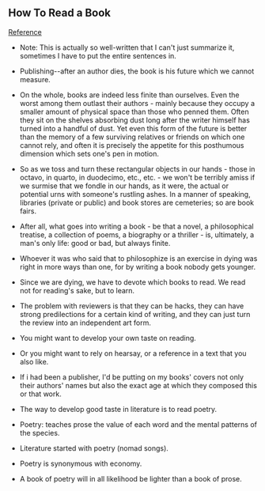 ## How To Read a Book
[Reference](http://www.nytimes.com/1988/06/12/books/how-to-read-a-book.html?pagewanted=all)

- Note: This is actually so well-written that I can't just summarize it, sometimes I have to put the entire sentences in.
- Publishing--after an author dies, the book is his future which we cannot measure.
- On the whole, books are indeed less finite than ourselves. Even the worst among them outlast their authors - mainly because they occupy a smaller amount of physical space than those who penned them. Often they sit on the shelves absorbing dust long after the writer himself has turned into a handful of dust. Yet even this form of the future is better than the memory of a few surviving relatives or friends on which one cannot rely, and often it is precisely the appetite for this posthumous dimension which sets one's pen in motion.
- So as we toss and turn these rectangular objects in our hands - those in octavo, in quarto, in duodecimo, etc., etc. - we won't be terribly amiss if we surmise that we fondle in our hands, as it were, the actual or potential urns with someone's rustling ashes. In a manner of speaking, libraries (private or public) and book stores are cemeteries; so are book fairs.
- After all, what goes into writing a book - be that a novel, a philosophical treatise, a collection of poems, a biography or a thriller - is, ultimately, a man's only life: good or bad, but always finite.
- Whoever it was who said that to philosophize is an exercise in dying was right in more ways than one, for by writing a book nobody gets younger.
- Since we are dying, we have to devote which books to read. We read not for reading's sake, but to learn.
- The problem with reviewers is that they can be hacks, they can have strong predilections for a certain kind of writing, and  they can just turn the review into an independent art form.
- You might want to develop your own taste on reading.
- Or you might want to rely on hearsay, or a reference in a text that you also like.
- If i had been a publisher, I'd be putting on my books' covers not only their authors' names but also the exact age at which they composed this or that work.

- The way to develop good taste in literature is to read poetry.
- Poetry: teaches prose the value of each word and the mental patterns of the species.
- Literature started with poetry (nomad songs).
- Poetry is synonymous with economy.
- A book of poetry will in all likelihood be lighter than a book of prose.
